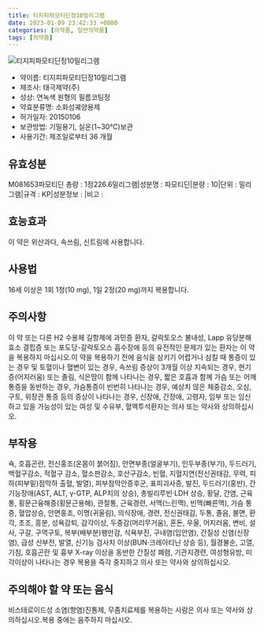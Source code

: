 ```yaml
---
title: 티지피파모티딘정10밀리그램
date: 2023-01-09 23:42:33 +0800
categories: [의약품, 일반의약품]
tags: [의약품]
---
```

![티지피파모티딘정10밀리그램](https://nedrug.mfds.go.kr/pbp/cmn/itemImageDownload/1NBWZ9IclDi)

- 약이름: 티지피파모티딘정10밀리그램
- 제조사: 태극제약(주)
- 성상: 연녹색 원형의 필름코팅정
- 약효분류명: 소화성궤양용제
- 허가일자: 20150106
- 보관방법: 기밀용기, 실온(1~30℃)보관
- 사용기간: 제조일로부터 36 개월
## 유효성분
M081653파모티딘
총량 : 1정226.6밀리그램|성분명 : 파모티딘|분량 : 10|단위 : 밀리그램|규격 : KP|성분정보 : |비고 :
## 효능효과
이 약은 위산과다, 속쓰림, 신트림에 사용합니다.
## 사용법
16세 이상은 1회 1정(10 mg), 1일 2정(20 mg)까지 복용합니다.
## 주의사항
이 약 또는 다른 H2 수용체 길항제에 과민증 환자, 갈락토오스 불내성, Lapp 유당분해효소 결핍증 또는 포도당-갈락토오스 흡수장애 등의 유전적인 문제가 있는 환자는 이 약을 복용하지 마십시오.이 약을 복용하기 전에 음식을 삼키기 어렵거나 삼킬 때 통증이 있는 경우 및 토혈이나 혈변이 있는 경우, 속쓰림 증상이 3개월 이상 지속되는 경우, 현기증(어지러움) 또는 졸림, 식은땀이 함께 나타나는 경우, 짧은 호흡과 함께 가슴 또는 어깨 통증을 동반하는 경우, 가슴통증이 빈번히 나타나는 경우, 예상치 않은 체중감소, 오심, 구토, 위장관 통증 등의 증상이 나타나는 경우, 신장애, 간장애, 고령자, 임부 또는 임신하고 있을 가능성이 있는 여성 및 수유부, 혈액투석환자는 의사 또는 약사와 상의하십시오.
## 부작용
쇽, 호흡곤란, 전신홍조(온몸이 붉어짐), 안면부종(얼굴부기), 인두부종(부기), 두드러기, 백혈구감소, 적혈구 감소, 혈소판감소, 호산구감소, 빈혈, 지혈지연(전신권태감, 무력, 피하(피부밑)점막하 출혈, 발열), 피부점막안증후군, 표피괴사증, 발진, 두드러기(홍반), 간기능장애(AST, ALT, γ-GTP, ALP치의 상승), 총빌리루빈·LDH 상승, 황달, 간염, 근육통, 횡문근융해증(횡문근용해), 관절통, 근육경련, 서맥(느린맥), 빈맥(빠른맥), 가슴 통증, 혈압상승, 안면홍조, 이명(귀울림), 의식장애, 경련, 전신권태감, 두통, 졸음, 불면, 환각, 초조, 흥분, 성욕감퇴, 감각이상, 두중감(머리무거움), 혼돈, 우울, 어지러움, 변비, 설사, 구갈, 구역구토, 복부(배부분)팽만감, 식욕부진, 구내염(입안염), 간질성 신염(신장염), 급성 신부전, 발열, 신기능 검사치 이상(BUN·크레아티닌 상승 등), 월경불순, 고열, 기침, 호흡곤란 및 흉부 X-ray 이상을 동반한 간질성 폐렴, 기관지경련, 여성형유방, 미각이상이 나타나는 경우 복용을 즉각 중지하고 의사 또는 약사와 상의하십시오.
## 주의해야 할 약 또는 음식
비스테로이드성 소염(항염)진통제, 무좀치료제를 복용하는 사람은 의사 또는 약사와 상의하십시오.복용 중에는 음주하지 마십시오.
